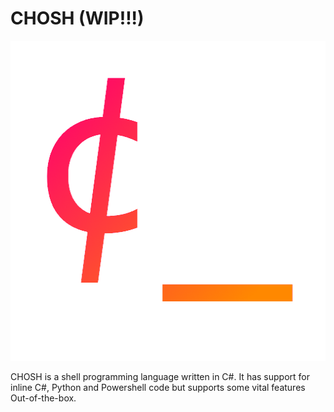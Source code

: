 # CHOSH (WIP!!!)
<p align="center">
  <img width="512" height="512" src="https://raw.githubusercontent.com/BlackBirdTV/chosh/main/chosh_icon.png">
</p>
CHOSH is a shell programming language written in C#. It has support for inline C#, Python and Powershell code but supports some vital features Out-of-the-box.
